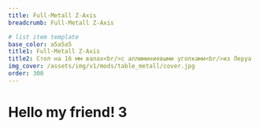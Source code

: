 ```yaml
---
title: Full-Metall Z-Axis
breadcrumb: Full-Metall Z-Axis

# list item template
base_color: a5a5a5
title1: Full-Metall Z-Axis
title2: Стол на 16 мм валах<br/>с аллюминиевыми уголками<br/>из Леруа
img_cover: /assets/img/v1/mods/table_metall/cover.jpg
order: 300
---
```


# Hello my friend! 3